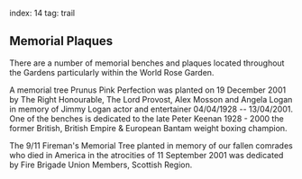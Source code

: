 index: 14
tag: trail

## Memorial Plaques

There are a number of memorial benches and plaques
located throughout the Gardens particularly within the
World Rose Garden.

A memorial tree Prunus Pink Perfection was planted on 19 December 2001
by The Right Honourable, The Lord Provost, Alex Mosson and Angela
Logan in memory of Jimmy Logan actor and entertainer 04/04/1928 --
13/04/2001. One of the benches is dedicated to the late Peter Keenan
1928 - 2000 the former British, British Empire & European Bantam
weight boxing champion.

The 9/11 Fireman's Memorial Tree planted in memory
of our fallen comrades who died in America in the
atrocities of 11 September 2001 was dedicated by Fire
Brigade Union Members, Scottish Region.
